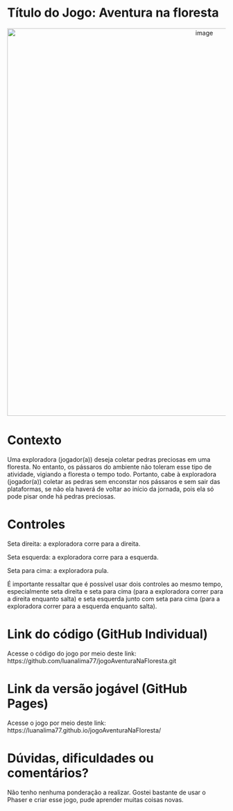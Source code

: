 <h1>Título do Jogo: Aventura na floresta</h1>
<div align = "center">
  <img width="893" alt="image" src="https://github.com/user-attachments/assets/89bb2428-112c-42e6-b6d6-cf9567b381ea" />

</div>

<h1>Contexto</h1>
<p>Uma exploradora (jogador(a)) deseja coletar pedras preciosas em uma floresta. No entanto, os pássaros do ambiente não toleram esse tipo de atividade, vigiando a floresta o tempo todo. Portanto, cabe à exploradora (jogador(a)) coletar as pedras sem enconstar nos pássaros e sem sair das plataformas, se não ela haverá de voltar ao início da jornada, pois ela só pode pisar onde há pedras preciosas.</p>

<h1>Controles</h1>
<p>Seta direita: a exploradora corre para a direita.</p>
<p>Seta esquerda: a exploradora corre para a esquerda.</p>
<p>Seta para cima: a exploradora pula.</p>
<p>É importante ressaltar que é possível usar dois controles ao mesmo tempo, especialmente seta direita e seta para cima (para a exploradora correr para a direita enquanto salta) e seta esquerda junto com seta para cima (para a exploradora correr para a esquerda enquanto salta).</p>

<h1>Link do código (GitHub Individual)</h1>
Acesse o código do jogo por meio deste link: https://github.com/luanalima77/jogoAventuraNaFloresta.git

<h1>Link da versão jogável (GitHub Pages)</h1>
Acesse o jogo por meio deste link: https://luanalima77.github.io/jogoAventuraNaFloresta/

<h1>Dúvidas, dificuldades ou comentários?</h1>
<p>Não tenho nenhuma ponderação a realizar. Gostei bastante de usar o Phaser e criar esse jogo, pude aprender muitas coisas novas.</p>
